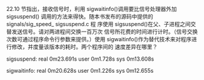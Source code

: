 22.10 节指出，接收信号时，利用 sigwaitinfo()调用要比信号处理器外加 sigsuspend()
调用的方法来得快。随本书发布的源码中提供的 signals/sig_speed_ sigsuspend.c 程
序使用 sigsuspend()在父、子进程之间交替发送信号。请对两进程间交换一百万次
信号所花费的时间进行计时。（信号交换次数可通过程序命令行参数来提供。）使用
sigwaitinfo()作为替代技术来对程序进行修改，并度量该版本的耗时。两个程序间的
速度差异在哪里？

sigsuspend:
real    0m23.691s
user    0m1.728s
sys     0m13.608s

sigwaitinfo:
real    0m20.628s
user    0m1.226s
sys     0m12.655s
